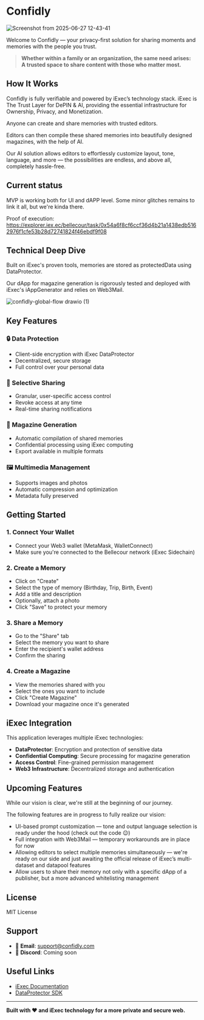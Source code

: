 # Confidly

![Screenshot from 2025-06-27 12-43-41](https://github.com/user-attachments/assets/69a6b24d-9b3b-4592-a9cf-7615a4446461)


Welcome to Confidly — your privacy-first solution for sharing moments and memories with the people you trust.

> **Whether within a family or an organization, the same need arises:**  
> **A trusted space to share content with those who matter most.**

## How It Works

Confidly is fully verifiable and powered by iExec’s technology stack. iExec is The Trust Layer for DePIN & AI, providing the essential infrastructure for Ownership, Privacy, and Monetization.

Anyone can create and share memories with trusted editors.

Editors can then compile these shared memories into beautifully designed magazines, with the help of AI.

Our AI solution allows editors to effortlessly customize layout, tone, language, and more — the possibilities are endless, and above all, completely hassle-free.


## Current status

MVP is working both for UI and dAPP level. Some minor glitches remains to link it all, but we're kinda there.

Proof of execution: https://explorer.iex.ec/bellecour/task/0x54a6f8cf6ccf36d4b21a1438edb5162976f1cfe53b28d72741824f46ebdf9f08 

## Technical Deep Dive

Built on iExec's proven tools, memories are stored as protectedData using DataProtector.

Our dApp for magazine generation is rigorously tested and deployed with iExec's iAppGenerator and relies on Web3Mail.

![confidly-global-flow drawio (1)](https://github.com/user-attachments/assets/71cb45bd-f907-4d6e-9c5f-4ae051bf522c)

## Key Features

### 🔒 Data Protection

- Client-side encryption with iExec DataProtector  
- Decentralized, secure storage  
- Full control over your personal data  

### 🤝 Selective Sharing

- Granular, user-specific access control  
- Revoke access at any time  
- Real-time sharing notifications  

### 📖 Magazine Generation

- Automatic compilation of shared memories  
- Confidential processing using iExec computing  
- Export available in multiple formats  

### 🖼️ Multimedia Management

- Supports images and photos  
- Automatic compression and optimization  
- Metadata fully preserved  

## Getting Started

### 1. Connect Your Wallet

- Connect your Web3 wallet (MetaMask, WalletConnect)  
- Make sure you're connected to the Bellecour network (iExec Sidechain)  

### 2. Create a Memory

- Click on "Create"  
- Select the type of memory (Birthday, Trip, Birth, Event)  
- Add a title and description  
- Optionally, attach a photo  
- Click "Save" to protect your memory  

### 3. Share a Memory

- Go to the "Share" tab  
- Select the memory you want to share  
- Enter the recipient's wallet address  
- Confirm the sharing  

### 4. Create a Magazine

- View the memories shared with you  
- Select the ones you want to include  
- Click "Create Magazine"  
- Download your magazine once it's generated  

## iExec Integration

This application leverages multiple iExec technologies:

- **DataProtector**: Encryption and protection of sensitive data  
- **Confidential Computing**: Secure processing for magazine generation  
- **Access Control**: Fine-grained permission management  
- **Web3 Infrastructure**: Decentralized storage and authentication  

## Upcoming Features

While our vision is clear, we're still at the beginning of our journey.

The following features are in progress to fully realize our vision:

- UI-based prompt customization — tone and output language selection is ready under the hood (check out the code 😉)  
- Full integration with Web3Mail — temporary workarounds are in place for now  
- Allowing editors to select multiple memories simultaneously — we're ready on our side and just awaiting the official release of iExec’s multi-dataset and datapool features
- Allow users to share their memory not only with a specific dApp of a publisher, but a more advanced whitelisting management

## License

MIT License

## Support

- 📧 **Email**: support@confidly.com  
- 💬 **Discord**: Coming soon

## Useful Links

- [iExec Documentation](https://docs.iex.ec/)  
- [DataProtector SDK](https://tools.docs.iex.ec/tools/dataProtector/getting-started)  

---

**Built with ❤️ and iExec technology for a more private and secure web.**
